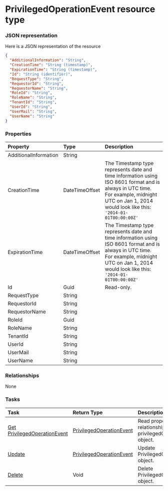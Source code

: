 # PrivilegedOperationEvent resource type



### JSON representation

Here is a JSON representation of the resource

<!-- {
  "blockType": "resource",
  "optionalProperties": [

  ],
  "@odata.type": "microsoft.graph.PrivilegedOperationEvent"
}-->

```json
{
  "AdditionalInformation": "String",
  "CreationTime": "String (timestamp)",
  "ExpirationTime": "String (timestamp)",
  "Id": "String (identifier)",
  "RequestType": "String",
  "RequestorId": "String",
  "RequestorName": "String",
  "RoleId": "String",
  "RoleName": "String",
  "TenantId": "String",
  "UserId": "String",
  "UserMail": "String",
  "UserName": "String"
}

```
### Properties
| Property	   | Type	|Description|
|:---------------|:--------|:----------|
|AdditionalInformation|String||
|CreationTime|DateTimeOffset|The Timestamp type represents date and time information using ISO 8601 format and is always in UTC time. For example, midnight UTC on Jan 1, 2014 would look like this: `'2014-01-01T00:00:00Z'`|
|ExpirationTime|DateTimeOffset|The Timestamp type represents date and time information using ISO 8601 format and is always in UTC time. For example, midnight UTC on Jan 1, 2014 would look like this: `'2014-01-01T00:00:00Z'`|
|Id|Guid| Read-only.|
|RequestType|String||
|RequestorId|String||
|RequestorName|String||
|RoleId|Guid||
|RoleName|String||
|TenantId|String||
|UserId|String||
|UserMail|String||
|UserName|String||

### Relationships
None


### Tasks

| Task		   | Return Type	|Description|
|:---------------|:--------|:----------|
|[Get PrivilegedOperationEvent](../api/privilegedoperationevent_get.md) | [PrivilegedOperationEvent](privilegedoperationevent.md) |Read properties and relationships of privilegedOperationEvent object.|
|[Update](../api/privilegedoperationevent_update.md) | [PrivilegedOperationEvent](privilegedoperationevent.md)	|Update PrivilegedOperationEvent object. |
|[Delete](../api/privilegedoperationevent_delete.md) | Void	|Delete PrivilegedOperationEvent object. |

<!-- uuid: fdda12e9-8625-47ae-8c5e-899cbf53d522
2015-10-16 21:11:00 UTC -->
<!-- {
  "type": "#page.annotation",
  "description": "PrivilegedOperationEvent resource",
  "keywords": "",
  "section": "documentation",
  "tocPath": ""
}-->